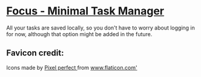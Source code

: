 # [Focus - Minimal Task Manager](https://focus-minimal.netlify.app/)

All your tasks are saved locally, so you don't have to worry about logging in for now, although that option might be added in the future.

## Favicon credit:

<div> Icons made by <a href="https://www.flaticon.com/authors/pixel-perfect" title="Pixel perfect"> Pixel perfect </a> from <a href="https://www.flaticon.com/" title="Flaticon">www.flaticon.com'</a></div>
